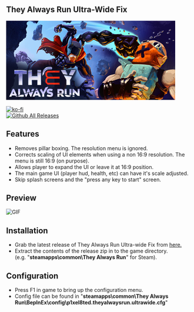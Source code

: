 ## They Always Run Ultra-Wide Fix

![Game Logo](header.jpg)<br>

[![ko-fi](https://ko-fi.com/img/githubbutton_sm.svg)](https://ko-fi.com/F2F2DI3WA)<br>
[![Github All Releases](https://img.shields.io/github/downloads/p1xel8ted/TheyAlwaysRun/total.svg)](https://github.com/p1xel8ted/TheyAlwaysRun/releases)

## Features
- Removes pillar boxing. The resolution menu is ignored.
- Corrects scaling of UI elements when using a non 16:9 resolution. The menu is still 16:9 (on purpose).
- Allows player to expand the UI or leave it at 16:9 position.
- The main game UI (player hud, health, etc) can have it's scale adjusted.
- Skip splash screens and the "press any key to start" screen.

## Preview

![GIF](https://media.giphy.com/media/v1.Y2lkPTc5MGI3NjExNmQxNjUwZWQyNGM4NjVlZWRiOGI4M2JmNDI5YWE0YzliZTVlMTc2OSZlcD12MV9pbnRlcm5hbF9naWZzX2dpZklkJmN0PWc/cDuntczY5mbxkGWOaS/giphy.gif)<br>

## Installation
- Grab the latest release of They Always Run Ultra-wide Fix from [here.](https://github.com/p1xel8ted/TheyAlwaysRun/releases)
- Extract the contents of the release zip in to the game directory.<br />(e.g. "**steamapps\common\They Always Run**" for Steam).

## Configuration
- Press F1 in game to bring up the configuration menu.
- Config file can be found in "**steamapps\common\They Always Run\BepInEx\config\p1xel8ted.theyalwaysrun.ultrawide.cfg**"